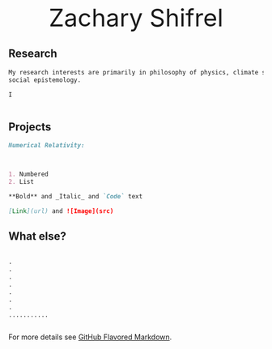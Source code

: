 <center><font size="50">Zachary Shifrel</font></center>


## Research
```markdown
My research interests are primarily in philosophy of physics, climate science, and 
social epistemology. 

I 



```


## Projects
```markdown
Numerical Relativity:



1. Numbered
2. List

**Bold** and _Italic_ and `Code` text

[Link](url) and ![Image](src)
```

## What else?
```markdown

.
.
.
.
.
.
.
...........



```


For more details see [GitHub Flavored Markdown](https://guides.github.com/features/mastering-markdown/).


